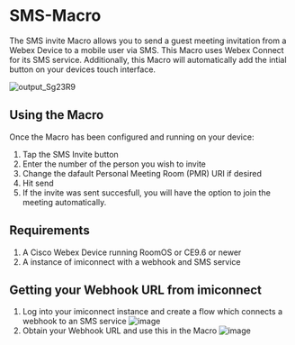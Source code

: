 # SMS-Macro

The SMS invite Macro allows you to send a guest meeting invitation from a Webex Device to a mobile user via SMS. This Macro uses Webex Connect for its SMS service. Additionally, this Macro will automatically add the intial button on your devices touch interface.


![output_Sg23R9](https://user-images.githubusercontent.com/21026209/161605701-a4d3b36a-a63a-47f1-8cdb-28560accca07.gif)

## Using the Macro
Once the Macro has been configured and running on your device:
1. Tap the SMS Invite button
2. Enter the number of the person you wish to invite
3. Change the dafault Personal Meeting Room (PMR) URI if desired
4. Hit send
5. If the invite was sent succesfull, you will have the option to join the meeting automatically.


## Requirements

1. A Cisco Webex Device running RoomOS or CE9.6 or newer
2. A instance of imiconnect with a webhook and SMS service

## Getting your Webhook URL from imiconnect

1. Log into your imiconnect instance and create a flow which connects a webhook to an SMS service
![image](https://user-images.githubusercontent.com/21026209/135327888-da36290f-2b67-44ea-baec-6881695ca287.png)
2. Obtain your Webhook URL and use this in the Macro
![image](https://user-images.githubusercontent.com/21026209/135330888-bbfca70b-8d70-4e47-9afa-345e81d64791.png)


